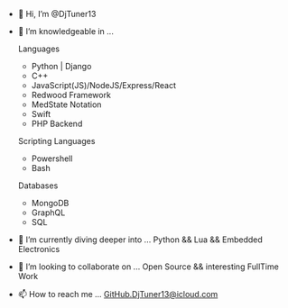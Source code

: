 - 👋 Hi, I’m @DjTuner13
- 👀 I’m knowledgeable in ...

  Languages
  - Python | Django
  - C++
  - JavaScript(JS)/NodeJS/Express/React
  - Redwood Framework
  - MedState Notation
  - Swift
  - PHP Backend
  
  Scripting Languages
  - Powershell
  - Bash
  
  Databases
  - MongoDB
  - GraphQL
  - SQL
    
- 🌱 I’m currently diving deeper into ... Python && Lua && Embedded Electronics
- 💞️ I’m looking to collaborate on ... Open Source && interesting FullTime Work
- 📫 How to reach me ... GitHub.DjTuner13@icloud.com

<!---
DjTuner13/DjTuner13 is a ✨ special ✨ repository because its `README.md` (this file) appears on your GitHub profile.
You can click the Preview link to take a look at your changes.
--->
